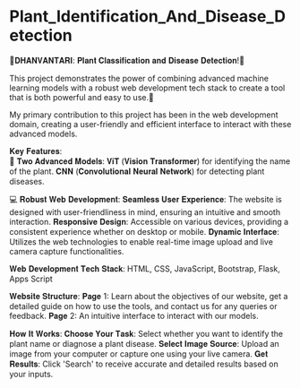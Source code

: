 # Plant_Identification_And_Disease_Detection
🌿𝐃𝐇𝐀𝐍𝐕𝐀𝐍𝐓𝐀𝐑𝐈: 𝐏𝐥𝐚𝐧𝐭 𝐂𝐥𝐚𝐬𝐬𝐢𝐟𝐢𝐜𝐚𝐭𝐢𝐨𝐧 𝐚𝐧𝐝 𝐃𝐢𝐬𝐞𝐚𝐬𝐞 𝐃𝐞𝐭𝐞𝐜𝐭𝐢𝐨𝐧!🌿

This project demonstrates the power of combining advanced machine learning models with a robust web development tech stack to create a tool that is both powerful and easy to use.🌱

My primary contribution to this project has been in the web development domain, creating a user-friendly and efficient interface to interact with these advanced models.

𝐊𝐞𝐲 𝐅𝐞𝐚𝐭𝐮𝐫𝐞𝐬:<br>
🔬 𝐓𝐰𝐨 𝐀𝐝𝐯𝐚𝐧𝐜𝐞𝐝 𝐌𝐨𝐝𝐞𝐥𝐬:
𝐕𝐢𝐓 (𝐕𝐢𝐬𝐢𝐨𝐧 𝐓𝐫𝐚𝐧𝐬𝐟𝐨𝐫𝐦𝐞𝐫) for identifying the name of the plant.
𝐂𝐍𝐍 (𝐂𝐨𝐧𝐯𝐨𝐥𝐮𝐭𝐢𝐨𝐧𝐚𝐥 𝐍𝐞𝐮𝐫𝐚𝐥 𝐍𝐞𝐭𝐰𝐨𝐫𝐤) for detecting plant diseases.

💻 𝐑𝐨𝐛𝐮𝐬𝐭 𝐖𝐞𝐛 𝐃𝐞𝐯𝐞𝐥𝐨𝐩𝐦𝐞𝐧𝐭:
𝐒𝐞𝐚𝐦𝐥𝐞𝐬𝐬 𝐔𝐬𝐞𝐫 𝐄𝐱𝐩𝐞𝐫𝐢𝐞𝐧𝐜𝐞: The website is designed with user-friendliness in mind, ensuring an intuitive and smooth interaction.
𝐑𝐞𝐬𝐩𝐨𝐧𝐬𝐢𝐯𝐞 𝐃𝐞𝐬𝐢𝐠𝐧: Accessible on various devices, providing a consistent experience whether on desktop or mobile.
𝐃𝐲𝐧𝐚𝐦𝐢𝐜 𝐈𝐧𝐭𝐞𝐫𝐟𝐚𝐜𝐞: Utilizes the web technologies to enable real-time image upload and live camera capture functionalities.

𝐖𝐞𝐛 𝐃𝐞𝐯𝐞𝐥𝐨𝐩𝐦𝐞𝐧𝐭 𝐓𝐞𝐜𝐡 𝐒𝐭𝐚𝐜𝐤:
HTML, CSS, JavaScript, Bootstrap, Flask, Apps Script

𝐖𝐞𝐛𝐬𝐢𝐭𝐞 𝐒𝐭𝐫𝐮𝐜𝐭𝐮𝐫𝐞:
𝐏𝐚𝐠𝐞 1: Learn about the objectives of our website, get a detailed guide on how to use the tools, and contact us for any queries or feedback.
𝐏𝐚𝐠𝐞 2: An intuitive interface to interact with our models.

𝐇𝐨𝐰 𝐈𝐭 𝐖𝐨𝐫𝐤𝐬:
𝐂𝐡𝐨𝐨𝐬𝐞 𝐘𝐨𝐮𝐫 𝐓𝐚𝐬𝐤: Select whether you want to identify the plant name or diagnose a plant disease.
𝐒𝐞𝐥𝐞𝐜𝐭 𝐈𝐦𝐚𝐠𝐞 𝐒𝐨𝐮𝐫𝐜𝐞: Upload an image from your computer or capture one using your live camera.
𝐆𝐞𝐭 𝐑𝐞𝐬𝐮𝐥𝐭𝐬: Click 'Search' to receive accurate and detailed results based on your inputs.
